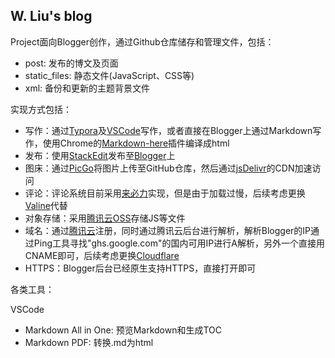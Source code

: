 ## W. Liu's blog

Project面向Blogger创作，通过Github仓库储存和管理文件，包括：

* post: 发布的博文及页面
* static_files: 静态文件(JavaScript、CSS等)
* xml: 备份和更新的主题背景文件

实现方式包括：

* 写作：通过[Typora](https://typora.io/)及[VSCode](https://code.visualstudio.com/)写作，或者直接在Blogger上通过Markdown写作，使用Chrome的[Markdown-here](https://markdown-here.com/)插件编译成html
* 发布：使用[StackEdit](https://stackedit.io/)发布至[Blogger](https://www.blogger.com/)上
* 图床：通过[PicGo](https://github.com/Molunerfinn/PicGo)将图片上传至GitHub仓库，然后通过[jsDelivr](https://www.jsdelivr.com/)的CDN加速访问
* 评论：评论系统目前采用[来必力](https://livere.com/)实现，但是由于加载过慢，后续考虑更换[Valine](https://valine.js.org/)代替
* 对象存储：采用[腾讯云OSS](https://cloud.tencent.com/)存储JS等文件
* 域名：通过[腾讯云](https://cloud.tencent.com/)注册，同时通过腾讯云后台进行解析，解析Blogger的IP通过Ping工具寻找"ghs.google.com"的国内可用IP进行A解析，另外一个直接用CNAME即可，后续考虑更换[Cloudflare](https://www.cloudflare.com/)
* HTTPS：Blogger后台已经原生支持HTTPS，直接打开即可

各类工具：

VSCode
* Markdown All in One: 预览Markdown和生成TOC
* Markdown PDF: 转换.md为html